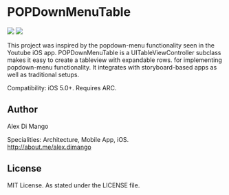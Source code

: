 # POPDownMenuTable 

[![](http://www.whardoo.com/images/popmenu-thumb.png)](http://www.whardoo.com/images/popmenu.png)
[![](http://www.whardoo.com/images/popmenuS-thumb.png)](http://www.whardoo.com/images/popmenu.png)

This project was inspired by the popdown-menu functionality seen in the Youtube iOS app. POPDownMenuTable is a UITableViewController subclass makes it easy to create a tableview with expandable rows. for implementing popdown-menu functionality. It integrates with storyboard-based apps as well as traditional setups.


Compatibility: iOS 5.0+. Requires ARC.

## Author

Alex Di Mango

Specialities: Architecture, Mobile App, iOS.<br />
http://about.me/alex.dimango

## License

MIT License. As stated under the LICENSE file.
